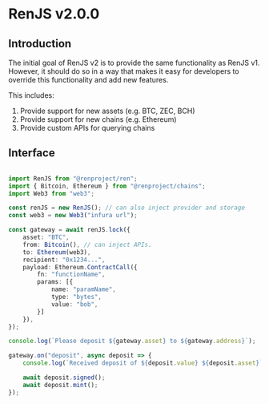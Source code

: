 # RenJS v2.0.0

## Introduction

The initial goal of RenJS v2 is to provide the same functionality as RenJS v1. However, it should do so in a way that makes it easy for developers to override this functionality and add new features.

This includes:

1) Provide support for new assets (e.g. BTC, ZEC, BCH)
2) Provide support for new chains (e.g. Ethereum)
3) Provide custom APIs for querying chains

## Interface

```ts

import RenJS from "@renproject/ren";
import { Bitcoin, Ethereum } from "@renproject/chains";
import Web3 from "web3";

const renJS = new RenJS(); // can also inject provider and storage
const web3 = new Web3("infura url");

const gateway = await renJS.lock({
    asset: "BTC",
    from: Bitcoin(), // can inject APIs.
    to: Ethereum(web3),
    recipient: "0x1234...",
    payload: Ethereum.ContractCall({
        fn: "functionName",
        params: [{
            name: "paramName",
            type: "bytes",
            value: "bob",
        }]
    }),
});

console.log(`Please deposit ${gateway.asset} to ${gateway.address}`);

gateway.on("deposit", async deposit => {
    console.log(`Received deposit of ${deposit.value} ${deposit.asset}`);

    await deposit.signed();
    await deposit.mint();
});

```